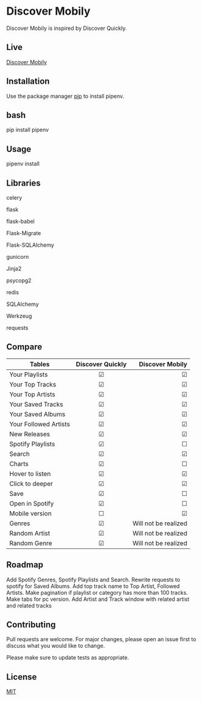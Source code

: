# Discover Mobily

Discover Mobily is inspired by Discover Quickly.

## Live
[Discover Mobily](https://discover-mobily.herokuapp.com/)

## Installation

Use the package manager [pip](https://pip.pypa.io/en/stable/) to install pipenv.

## bash
pip install pipenv


## Usage

pipenv install

## Libraries
celery


flask

flask-babel

Flask-Migrate

Flask-SQLAlchemy

gunicorn

Jinja2

psycopg2

redis

SQLAlchemy

Werkzeug

requests

## Compare

| Tables        | Discover Quickly | Discover Mobily  |
| ------------- |:-------------:| -----:|
| Your Playlists | &#9745;     | &#9745;|
| Your Top Tracks | &#9745;     | &#9745;|
| Your Top Artists | &#9745;     | &#9745;|
| Your Saved Tracks | &#9745;     | &#9745;|
| Your Saved Albums | &#9745;     | &#9745;|
| Your Followed Artists | &#9745; | &#9745;|
| New Releases | &#9745;     | &#9745;|
| Spotify Playlists | &#9745;   | &#9744;|
| Search          | &#9745;     | &#9745;|
| Charts          | &#9745;     | &#9744;|
| Hover to listen | &#9745;     | &#9745;|
| Click to deeper |  &#9745;    | &#9745;|
| Save            | &#9745;     | &#9744;|
| Open in Spotify | &#9745;     | &#9744;|
| Mobile version  | &#9744;     | &#9745;|
| Genres          | &#9745;     |Will not be realized|
| Random Artist   | &#9745;     | Will not be realized|
| Random Genre   | &#9745;     | Will not be realized|



## Roadmap
Add Spotify Genres, Spotify Playlists and Search. Rewrite requests to spotify for Saved Albums. Add top track name to 
Top Artist, Followed Artists. Make pagination if playlist or category has more than 100 tracks. Make tabs for pc version.
Add Artist and Track window with related artist and related tracks

## Contributing
Pull requests are welcome. For major changes, please open an issue first to discuss what you would like to change.

Please make sure to update tests as appropriate.

## License
[MIT](https://choosealicense.com/licenses/mit/)